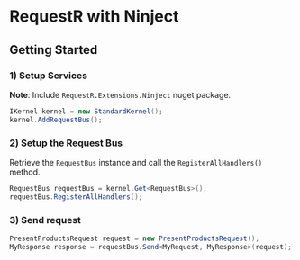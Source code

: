 # RequestR with Ninject

## Getting Started

### 1) Setup Services

**Note**: Include `RequestR.Extensions.Ninject` nuget package.

```csharp
IKernel kernel = new StandardKernel();
kernel.AddRequestBus();
```

### 2) Setup the Request Bus

Retrieve the `RequestBus` instance and call the `RegisterAllHandlers()` method.

```csharp
RequestBus requestBus = kernel.Get<RequestBus>();
requestBus.RegisterAllHandlers();
```

### 3) Send request

```csharp
PresentProductsRequest request = new PresentProductsRequest();
MyResponse response = requestBus.Send<MyRequest, MyResponse>(request);
```